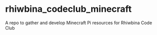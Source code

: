 # rhiwbina_codeclub_minecraft
A repo to gather and develop Minecraft Pi resources for Rhiwbina Code Club
